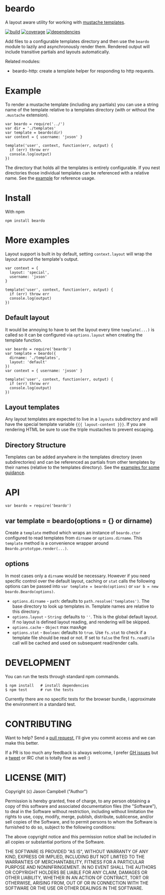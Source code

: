 # beardo

A layout aware utility for working with [mustache templates][mustache].

[![build][travis-badge]][travis-link] [![coverage][coverage-badge]][coverage-link] [![dependencies][dependency-badge]][dependency-link]

Add files to a configurable templates directory and then use the `beardo` module to lazily and asynchronously render them. Rendered output will include transitive partials and layouts automatically.

Related modules:

* beardo-http: create a template helper for responding to http requests.

# Example

To render a mustache template (including any partials) you can use a string name of the template relative to a templates directory (with or without the `.mustache` extension).

    var beardo = require('../')
    var dir = './templates'
    var template = beardo(dir)
    var context = { username: 'jxson' }

    template('user', context, function(err, output) {
      if (err) throw err
      console.log(output)
    })

The directory that holds all the templates is entirely configurable. If you nest directories those individual templates can be referenced with a relative name. See the [example] for reference usage.

# Install

With npm

    npm install beardo

# More examples

Layout support is built in by default, setting `context.layout` will wrap the layout around the template's output.

    var context = {
      layout: 'special',
      username: 'jxson'
    }

    template('user', context, function(err, output) {
      if (err) throw err
      console.log(output)
    })

## Default layout

It would be annoying to have to set the layout every time `template(...)` is called so it can be configured via `options.layout` when creating the template function.

    var beardo = require('beardo')
    var template = beardo({
      dirname: './templates',
      layout: 'default'
    })
    var context = { username: 'jxson' }

    template('user', context, function(err, output) {
      if (err) throw err
      console.log(output)
    })

## Layout templates

Any layout templates are expected to live in a `layouts` subdirectory and will have the special template variable `{{{ layout-content }}}`. If you are rendering HTML be sure to use the triple mustaches to prevent escaping.


## Directory Structure

Templates can be added anywhere in the templates directory (even subdirectories) and can be referenced as partials from other templates by their names (relative to the templates directory). See the [examples for some guidance][example].


# API

    var beardo = require('beardo')

## var template = beardo(options = {} or dirname)

Create a `template` method which wraps an instance of `beardo.ctor` configured to read templates from `dirname` or `options.dirname`. This `template` method is a convenience wrapper around `Beardo.prototype.render(...)`.

## options

In most cases only a `dirname` would be necessary. However if you need specific control over the default layout, caching or `stat` calls the following options can be passed into `var template = beardo(options)` or `var b = new beardo.Beardo(options)`.

* `options.dirname` - `path`: defaults to `path.resolve('templates')`. The base directory to look up templates in. Template names are relative to this directory.
* `options.layout` - `String`: defaults to `''`. This is the global default layout. If no layout is defined layout reading, and rendering will be skipped.
* `options.cache` - `Object` max maxAge
* `options.stat` - `Boolean`: defaults to `true`. Use `fs.stat` to check if a template file should be read or not. If set to `false` the first `fs.readFile` call will be cached and used on subsequent read/render calls.

# DEVELOPMENT

You can run the tests through standard npm commands.

    $ npm install   # install dependencies
    $ npm test      # run the tests

Currently there are no specific tests for the browser bundle, I approximate the environment in a standard test.

# CONTRIBUTING

Want to help? Send a [pull request][pr], I'll give you commit access and we can make this better.

If a PR is too much any feedback is always welcome, I prefer [GH issues][issues] but a [tweet][twitter] or IRC chat is totally fine as well :)

# LICENSE (MIT)

Copyright (c) Jason Campbell ("Author")

Permission is hereby granted, free of charge, to any person obtaining a copy of this software and associated documentation files (the "Software"), to deal in the Software without restriction, including without limitation the rights to use, copy, modify, merge, publish, distribute, sublicense, and/or sell copies of the Software, and to permit persons to whom the Software is furnished to do so, subject to the following conditions:

The above copyright notice and this permission notice shall be included in all copies or substantial portions of the Software.

THE SOFTWARE IS PROVIDED "AS IS", WITHOUT WARRANTY OF ANY KIND, EXPRESS OR IMPLIED, INCLUDING BUT NOT LIMITED TO THE WARRANTIES OF MERCHANTABILITY, FITNESS FOR A PARTICULAR PURPOSE AND NONINFRINGEMENT. IN NO EVENT SHALL THE AUTHORS OR COPYRIGHT HOLDERS BE LIABLE FOR ANY CLAIM, DAMAGES OR OTHER LIABILITY, WHETHER IN AN ACTION OF CONTRACT, TORT OR OTHERWISE, ARISING FROM, OUT OF OR IN CONNECTION WITH THE SOFTWARE OR THE USE OR OTHER DEALINGS IN THE SOFTWARE.

[mustache]: http://mustache.github.io
[templar]: http://npmjs.org/package/templar
[etag]: http://en.wikipedia.org/wiki/HTTP_ETag
[example]: https://github.com/jxson/beardo/tree/master/examples
[issues]: https://github.com/jxson/beardo/issues
[pr]: https://github.com/jxson/beardo/pulls
[twitter]: https://twitter.com/jxson
[travis-badge]: https://secure.travis-ci.org/jxson/beardo.png
[travis-link]: http://travis-ci.org/jxson/beardo
[coverage-badge]: https://coveralls.io/repos/jxson/beardo/badge.svg?branch=
[coverage-link]: https://coveralls.io/r/jxson/beardo?branch=
[dependency-badge]: https://david-dm.org/jxson/beardo.png
[dependency-link]: https://david-dm.org/jxson/beardo
